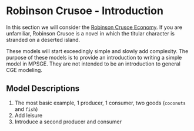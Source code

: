 # Robinson Crusoe - Introduction

In this section we will consider the [Robinson Crusoe Economy](https://en.wikipedia.org/wiki/Robinson_Crusoe_economy). If you are unfamiliar, Robinson Crusoe is a novel in which the titular character is stranded on a deserted island. 

These models will start exceedingly simple and slowly add complexity. The purpose of these models is to provide an introduction to writing a simple model in MPSGE. They are not intended to be an introduction to general CGE modeling. 

## Model Descriptions

1. The most basic example, 1 producer, 1 consumer, two goods (`coconuts` and `fish`)
2. Add leisure
3. Introduce a second producer and consumer